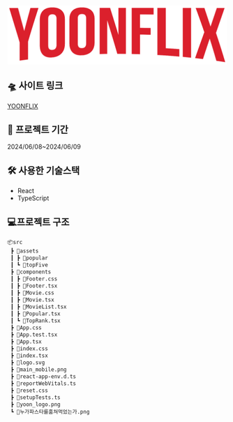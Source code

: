 ![main](readme_assets/yoon_logo.png)
<br/>
## 🛸 사이트 링크

[YOONFLIX](https://yoonflix.netlify.app/)
<br/>
## 📆 프로젝트 기간
2024/06/08~2024/06/09

## 🛠 사용한 기술스택
- React
- TypeScript

## 💻프로젝트 구조

```
📦src
 ┣ 📂assets
 ┃ ┣ 📂popular
 ┃ ┗ 📂topFive
 ┣ 📂components
 ┃ ┣ 📜Footer.css
 ┃ ┣ 📜Footer.tsx
 ┃ ┣ 📜Movie.css
 ┃ ┣ 📜Movie.tsx
 ┃ ┣ 📜MovieList.tsx
 ┃ ┣ 📜Popular.tsx
 ┃ ┗ 📜TopRank.tsx
 ┣ 📜App.css
 ┣ 📜App.test.tsx
 ┣ 📜App.tsx
 ┣ 📜index.css
 ┣ 📜index.tsx
 ┣ 📜logo.svg
 ┣ 📜main_mobile.png
 ┣ 📜react-app-env.d.ts
 ┣ 📜reportWebVitals.ts
 ┣ 📜reset.css
 ┣ 📜setupTests.ts
 ┣ 📜yoon_logo.png
 ┗ 📜누가파스타를훔쳐먹었는가.png
```
